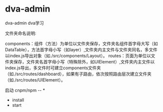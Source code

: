 # dva-admin
dva-admin  dva学习


文件夹命名说明:

components：组件（方法）为单位以文件夹保存，文件夹名组件首字母大写（如DataTable），方法首字母小写（如layer）,文件夹内主文件与文件夹同名，多文件以index.js导出对象（如./src/components/Layout）。
routes：页面为单位以文件夹保存，文件夹名首字母小写（特殊除外，如UIElement）,文件夹内主文件以index.js导出，多文件时可建立components文件夹（如./src/routes/dashboard），如果有子路由，依次按照路由层次建立文件夹（如./src/routes/UIElement）。


启动
cnpm/npm -- *
*   install
*   start

